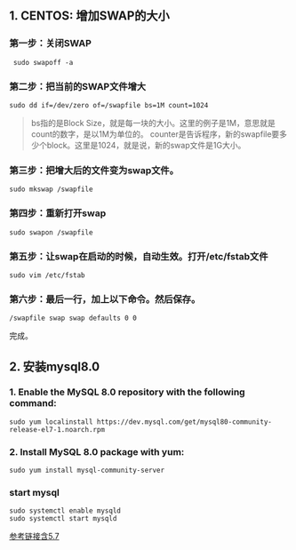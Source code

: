 ## 1. CENTOS: 增加SWAP的大小

### 第一步：关闭SWAP

` sudo swapoff -a`

### 第二步：把当前的SWAP文件增大

 `sudo dd if=/dev/zero of=/swapfile bs=1M count=1024`

> bs指的是Block Size，就是每一块的大小。这里的例子是1M，意思就是count的数字，是以1M为单位的。
counter是告诉程序，新的swapfile要多少个block。这里是1024，就是说，新的swap文件是1G大小。

### 第三步：把增大后的文件变为swap文件。

`sudo mkswap /swapfile`

### 第四步：重新打开swap

` sudo swapon /swapfile `

### 第五步：让swap在启动的时候，自动生效。打开/etc/fstab文件

`sudo vim /etc/fstab`


### 第六步：最后一行，加上以下命令。然后保存。

`/swapfile swap swap defaults 0 0`


完成。

## 2. 安装mysql8.0
### 1. Enable the MySQL 8.0 repository with the following command:
```
sudo yum localinstall https://dev.mysql.com/get/mysql80-community-release-el7-1.noarch.rpm
```
### 2. Install MySQL 8.0 package with yum:
```
sudo yum install mysql-community-server
```

### start mysql
```
sudo systemctl enable mysqld
sudo systemctl start mysqld
```
[参考链接含5.7](https://linuxize.com/post/install-mysql-on-centos-7/)
